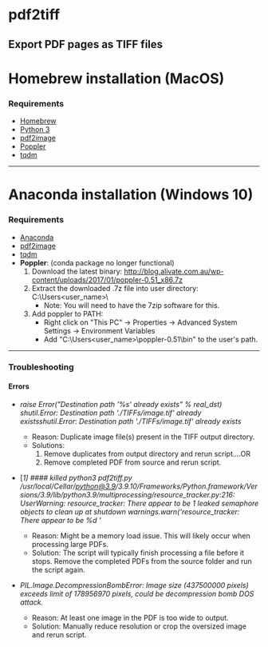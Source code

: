 # pdf2tiff
## Export PDF pages as TIFF files

# Homebrew installation (MacOS)

### Requirements
* [Homebrew](https://brew.sh/ "Homebrew")
* [Python 3](https://docs.brew.sh/Homebrew-and-Python "Python 3 Homebrew Install")
* [pdf2image](https://pypi.org/project/pdf2image/ "pdf2image")
* [Poppler](https://formulae.brew.sh/formula/poppler "poppler")
* [tqdm](https://github.com/tqdm/tqdm "tqdm")

------------
# Anaconda installation (Windows 10)

### Requirements
* [Anaconda](https://www.anaconda.com/products/distribution#windows "Anaconda")
* [pdf2image](https://anaconda.org/conda-forge/pdf2image "pdf2image")
* [tqdm](https://github.com/tqdm/tqdm "tqdm")
* **Poppler**: (conda package no longer functional)
	1. Download the latest binary: http://blog.alivate.com.au/wp-content/uploads/2017/01/poppler-0.51_x86.7z
	1. Extract the downloaded .7z file into user directory: C:\Users\<user_name>\
		* Note: You will need to have the 7zip software for this.
	1. Add poppler to PATH:
		* Right click on "This PC" -> Properties -> Advanced System Settings -> Environment Variables
		* Add "C:\Users\<user_name>\poppler-0.51\bin" to the user's path.

------------

### Troubleshooting

#### Errors
* *raise Error("Destination path '%s' already exists" % real_dst)<br/>shutil.Error: Destination path './TIFFs/image.tif' already existsshutil.Error: Destination path './TIFFs/image.tif' already exists*
	* Reason: Duplicate image file(s) present in the TIFF output directory.
	* Solutions:
		1. Remove duplicates from output directory and rerun script....OR
		2. Remove completed PDF from source and rerun script.

* [*1]    #### killed     python3 pdf2tiff.py
/usr/local/Cellar/python@3.9/3.9.10/Frameworks/Python.framework/Versions/3.9/lib/python3.9/multiprocessing/resource_tracker.py:216: UserWarning: resource_tracker: There appear to be 1 leaked semaphore objects to clean up at shutdown
  warnings.warn('resource_tracker: There appear to be %d '*
	* Reason: Might be a memory load issue. This will likely occur when processing large PDFs.
	* Solution: The script will typically finish processing a file before it stops. Remove the completed PDFs from the source folder and run the script again.

* *PIL.Image.DecompressionBombError: Image size (437500000 pixels) exceeds limit of 178956970 pixels, could be decompression bomb DOS attack.*
	* Reason: At least one image in the PDF is too wide to output.
	* Solution: Manually reduce resolution or crop the oversized image and rerun script.
